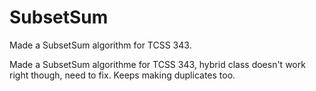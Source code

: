 # SubsetSum
Made a SubsetSum algorithm for TCSS 343.

Made a SubsetSum algorithme for TCSS 343, hybrid class doesn't work right though, need to fix. Keeps making duplicates too. 
